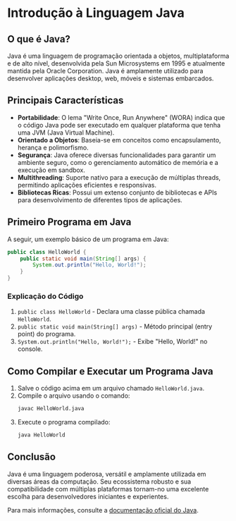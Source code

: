# Introdução à Linguagem Java

## O que é Java?
Java é uma linguagem de programação orientada a objetos, multiplataforma e de alto nível, desenvolvida pela Sun Microsystems em 1995 e atualmente mantida pela Oracle Corporation. Java é amplamente utilizado para desenvolver aplicações desktop, web, móveis e sistemas embarcados.

## Principais Características
- **Portabilidade**: O lema "Write Once, Run Anywhere" (WORA) indica que o código Java pode ser executado em qualquer plataforma que tenha uma JVM (Java Virtual Machine).
- **Orientado a Objetos**: Baseia-se em conceitos como encapsulamento, herança e polimorfismo.
- **Segurança**: Java oferece diversas funcionalidades para garantir um ambiente seguro, como o gerenciamento automático de memória e a execução em sandbox.
- **Multithreading**: Suporte nativo para a execução de múltiplas threads, permitindo aplicações eficientes e responsivas.
- **Bibliotecas Ricas**: Possui um extenso conjunto de bibliotecas e APIs para desenvolvimento de diferentes tipos de aplicações.

## Primeiro Programa em Java
A seguir, um exemplo básico de um programa em Java:

```java
public class HelloWorld {
    public static void main(String[] args) {
        System.out.println("Hello, World!");
    }
}
```

### Explicação do Código
1. `public class HelloWorld` - Declara uma classe pública chamada `HelloWorld`.
2. `public static void main(String[] args)` - Método principal (entry point) do programa.
3. `System.out.println("Hello, World!");` - Exibe "Hello, World!" no console.

## Como Compilar e Executar um Programa Java
1. Salve o código acima em um arquivo chamado `HelloWorld.java`.
2. Compile o arquivo usando o comando:
   ```sh
   javac HelloWorld.java
   ```
3. Execute o programa compilado:
   ```sh
   java HelloWorld
   ```

## Conclusão
Java é uma linguagem poderosa, versátil e amplamente utilizada em diversas áreas da computação. Seu ecossistema robusto e sua compatibilidade com múltiplas plataformas tornam-no uma excelente escolha para desenvolvedores iniciantes e experientes.

Para mais informações, consulte a [documentação oficial do Java](https://docs.oracle.com/en/java/).